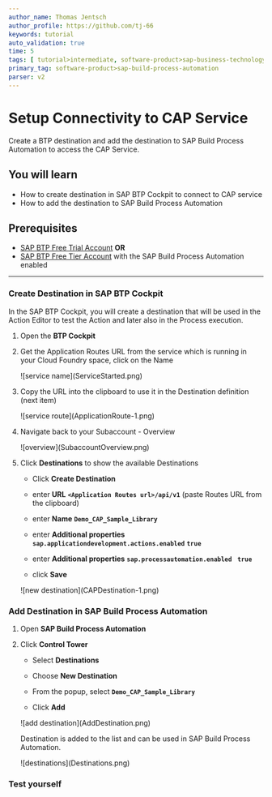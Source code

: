 ```yaml
---
author_name: Thomas Jentsch
author_profile: https://github.com/tj-66
keywords: tutorial
auto_validation: true
time: 5
tags: [ tutorial>intermediate, software-product>sap-business-technology-platform]
primary_tag: software-product>sap-build-process-automation
parser: v2
---
```


# Setup Connectivity to CAP Service
<!-- description --> Create a BTP destination and add the destination to SAP Build Process Automation to access the CAP Service.

## You will learn
  - How to create destination in SAP BTP Cockpit to connect to CAP service
  - How to add the destination to SAP Build Process Automation
  
## Prerequisites
- [SAP BTP Free Trial Account](spa-subscribe-free-trial)  **OR**
- [SAP BTP Free Tier Account](spa-subscribe-booster) with the SAP Build Process Automation enabled

---
### Create Destination in SAP BTP Cockpit

In the SAP BTP Cockpit, you will create a destination that will be used in the Action Editor to test the Action and later also in the Process execution.

1. Open the **BTP Cockpit**

2. Get the Application Routes URL from the service which is running in your Cloud Foundry space, click on the Name

    <!-- border -->![service name](ServiceStarted.png)

3. Copy the URL into the clipboard to use it in the Destination definition (next item)

    <!-- border -->![service route](ApplicationRoute-1.png)

4. Navigate back to your Subaccount - Overview

    <!-- border -->![overview](SubaccountOverview.png)

5. Click **Destinations** to show the available Destinations

     - Click **Create Destination** 
  
     - enter **URL** **`<Application Routes url>/api/v1`** (paste Routes URL from the clipboard)

     - enter **Name** **`Demo_CAP_Sample_Library`**
  
     - enter **Additional properties** **`sap.applicationdevelopment.actions.enabled`** **`true`**

     - enter **Additional properties** **`sap.processautomation.enabled `** **`true`**

     - click **Save**

    <!-- border -->![new destination](CAPDestination-1.png)


### Add Destination in SAP Build Process Automation

1. Open **SAP Build Process Automation**

2. Click **Control Tower**

     - Select **Destinations** 

     - Choose **New Destination** 

     - From the popup, select **`Demo_CAP_Sample_Library`**

     - Click **Add** 

    <!-- border -->![add destination](AddDestination.png)


    Destination is added to the list and can be used in SAP Build Process Automation.

    <!-- border -->![destinations](Destinations.png)
    

### Test yourself
